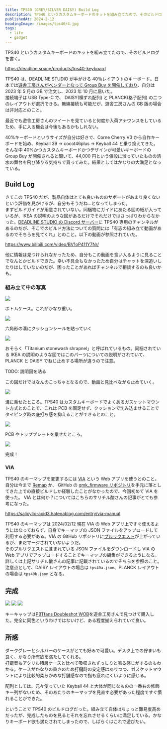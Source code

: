 ```yaml
---
title: TPS40 (GREY/SILVER DAISY) Build Log
description: TPS40 というカスタムキーボードのキットを組み立てたので、そのビルドログ。
publishedAt: 2024-2-12
headingImage: /images/tps40/4.jpg
tags:
  - life
  - gadget
---
```


TPS40 というカスタムキーボードのキットを組み立てたので、そのビルドログを書く。

https://deadline.space/products/tps40-keyboard

TPS40 は、DEADLINE STUDIO が手がける 40％レイアウトのキーボード。日本では[遊舎工房さんがベンダーとなって Group Buy を開催しており](https://shop.yushakobo.jp/products/7556)、自分は 2023 年 5 月の GB で注文し、2023 年 10 月に届いた。  
接続端子は USB Type-C で、 DAISY(横ずれ配列) と PLANCK(格子配列) の二つのレイアウトが選択できる。無線接続も可能だが、遊舎工房さんの GB 版の場合は非対応とのこと。

最近でも遊舎工房さんのツイートを見ていると何度か入荷アナウンスをしているため、手に入る機会は今後もあるかもしれない。

40%キーボードというサイズが自分は好きで、Corne Cherry V3 から自作キーボードを始め、Keyball 39 → cocot46plus → Keyball 44 と乗り換えてきた。そんな中 40%かつカスタムキーボードかつデザインが可愛いキーボードの Group Buy が開催されると聞いて、44,000 円という値段に渋っていたものの清水の舞台を飛び降りる気持ちで買ってみた。結果としてはかなりの大満足となっている。

## Build Log

さてこの TPS40 だが、製品自体はとても良いもののサポートがあまり良くないという評価を見かけるが、自分もそうだね...となってしまった。  
まずビルドガイドが用意されていない。同梱物にガイドにあたる図の紙が入っているが、IKEA の説明のような図があるだけでそれだけではさっぱりわからなかった。[DEADLINE STUDIO の Discord サーバー](https://discord.com/channels/958628217730777088/997468609062383716)に TPS40 専用のチャンネルがあるのだが、そこでのビルド方法についての質問には「有志の組み立て動画があるのでそちらを見てくれ」とのこと。以下の動画が参照されていた。

https://www.bilibili.com/video/BV1oP411Y7Nr/

他に情報は見つけられなかったため、自分もこの動画を食い入るように見ることでなんとかビルドできた。幸い不具合もなかったため自分はチャットを深追いしたりはしていないのだが、困ったことがあればチャンネルで相談するのも良いかも。

### 組み立て中の写真

![](/images/tps40/6.JPG)

ボトムケース。これがかなり重い。

![](/images/tps40/7.JPG)

六角形の溝にクッションシールを貼っていく

![](/images/tps40/8.JPG)

おそらく「Titanium stonewash shrapnel」と呼ばれているもの。同梱されている IKEA の説明のような図ではこのパーツについての説明がされていて、PLANCK と DAISY でねじ止めする場所が違うので注意。

TODO: 説明図を貼る

この図だけではなんのこっちゃとなるので、動画と見比べながら止めていく。

![](/images/tps40/9.JPG)

溝に乗せたところ。TPS40 はカスタムキーボードでよくあるガスケットマウント方式とのことで、これは PCB を固定せず、クッションで沈み込ませることでタイピング時の底打ち感を抑えることができるとのこと。

![](/images/tps40/10.JPG)

PCB やトッププレートを乗せたところ。

![](/images/tps40/5.jpg)

完成！

### VIA

TPS40 のキーマップを変更するには [VIA](https://usevia.app) という Web アプリを使うとのこと。 自分は今まで [Remap](https://remap-keys.app/) か、 GitHub の [qmk_firmware リポジトリ](https://github.com/qmk/qmk_firmware)を手元に落としてきた上での直接ビルドしか経験したことがなかったので、今回初めて VIA を使った。 VIA とは何か？についてはこちらのサリチル酸さんの記事がとても参考になった。

https://salicylic-acid3.hatenablog.com/entry/via-manual

TPS40 のキーマップは 2024/02/12 現在 VIA の Web アプリ上ですぐ使えるようにはなっておらず、自身でキーマップの JSON ファイルをアップロードして利用する必要がある。VIA の GitHub リポジトリに[プルリクエスト](https://github.com/the-via/keyboards/pull/1953)が上がっているが、まだマージされていないようだ。  
そのプルリクエストに含まれている JSON ファイルをダウンロードし VIA の Web アプリでアップロードすることでキーマップの編集ができるようになる。詳しくは上記サリチル酸さんの記事に記載されているのでそちらを参照のこと。  
注意点として、DAISY レイアウトの場合は `tps40a.json`、PLANCK レイアウトの場合は `tps40b.json` となる。

## 完成

![](/images/tps40/2.jpg)
![](/images/tps40/3.jpg)
![](/images/tps40/1.jpg)

キーキャップは[PBTfans Doubleshot WOB](https://shop.yushakobo.jp/products/6349)を遊舎工房さんで見つけて購入した。完全に同色というわけではないけど、ある程度揃えられていて良い。

## 所感

ダークグレーとシルバーのケースがとても好みで可愛い。デスク上での佇まいも良く、かなり所有欲を満たしてくれる。  
打鍵音もアクリル積層ケースと比べて吸収されずっしりと鳴る感じがするのもわかる。ケースがかなりの重さのため打鍵時の安定感はありつつ、ガスケットマウントにより比較的柔らかめな打鍵感なので指も疲れにくいように感じる。

配列としては、元々使っていた Keyball 44 と大体が同じなものの一番右の修飾キー列がないため、そのあたりのキーマップを見直す必要があった程度ですぐ慣れることができた。

ということで TPS40 のビルドログだった。組み立て自体はちょっと難易度高めだったが、完成したものを見るとそれを忘れさせるくらいに満足している。かなりキーボード欲も満たされてしまったので、しばらくはこれで遊びたい。
